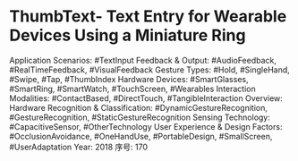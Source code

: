 # ThumbText- Text Entry for Wearable Devices Using a Miniature Ring

Application Scenarios: #TextInput
Feedback & Output: #AudioFeedback, #RealTimeFeedback, #VisualFeedback
Gesture Types: #Hold, #SingleHand, #Swipe, #Tap, #ThumbIndex
Hardware Devices: #SmartGlasses, #SmartRing, #SmartWatch, #TouchScreen, #Wearables
Interaction Modalities: #ContactBased, #DirectTouch, #TangibleInteraction
Overview: Hardware
Recognition & Classification: #DynamicGestureRecognition, #GestureRecognition, #StaticGestureRecognition
Sensing Technology: #CapacitiveSensor, #OtherTechnology
User Experience & Design Factors: #OcclusionAvoidance, #OneHandUse, #PortableDesign, #SmallScreen, #UserAdaptation
Year: 2018
序号: 170